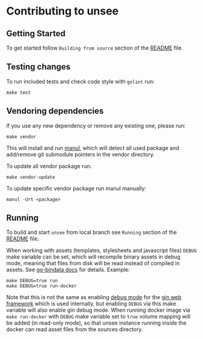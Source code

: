 # Contributing to unsee

## Getting Started

To get started follow `Building from source` section of the [README](README.md)
file.

## Testing changes

To run included tests and check code style with `golint` run:

    make test

## Vendoring dependencies

If you use any new dependency or remove any existing one, please run:

    make vendor

This will install and run [manul](https://github.com/kovetskiy/manul), which
will detect all used package and add/remove git submodule pointers in the
vendor directory.

To update all vendor package run:

    make vendor-update

To update specific vendor package run manul manually:

    manul -Urt <package>

## Running

To build and start `unsee` from local branch see `Running` section of the
[README](README.md) file.

When working with assets (templates, stylesheets and javascript files) `DEBUG`
make variable can be set, which will recompile binary assets in debug mode,
meaning that files from disk will be read instead of compiled in assets.
See [go-bindata docs](https://github.com/jteeuwen/go-bindata#debug-vs-release-builds)
for details. Example:

    make DEBUG=true run
    make DEBUG=true run-docker

Note that this is not the same as enabling [debug mode](/README.md#debug) for
the [gin web framework](https://github.com/gin-gonic/gin) which is used
internally, but enabling `DEBUG` via this make variable will also enable gin
debug mode.
When running docker image via `make run-docker` with `DEBUG` make variable set
to `true` volume mapping will be added (in read-only mode), so that unsee
instance running inside the docker can read asset files from the sources
directory.
